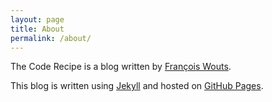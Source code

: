 ```yaml
---
layout: page
title: About
permalink: /about/
---
```


The Code Recipe is a blog written by [François Wouts](https://github.com/fwouts).

This blog is written using [Jekyll](https://jekyllrb.com/) and hosted on
[GitHub Pages](https://pages.github.com).

